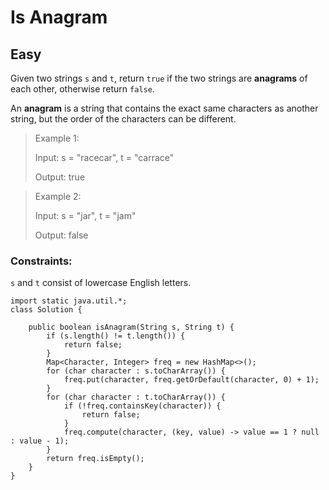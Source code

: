 # Is Anagram
## Easy 

Given two strings `s` and `t`, return `true` if the two strings are **anagrams** of each other, otherwise return `false`.

An **anagram** is a string that contains the exact same characters as another string, but the order of the characters can be different.

>Example 1:
>
>Input: s = "racecar", t = "carrace"
>
>Output: true

>Example 2:
>
>Input: s = "jar", t = "jam"
>
>Output: false

### Constraints:

`s` and `t` consist of lowercase English letters.


```
import static java.util.*;
class Solution {

    public boolean isAnagram(String s, String t) {
        if (s.length() != t.length()) {
            return false;
        }
        Map<Character, Integer> freq = new HashMap<>();
        for (char character : s.toCharArray()) {
            freq.put(character, freq.getOrDefault(character, 0) + 1);
        }
        for (char character : t.toCharArray()) {
            if (!freq.containsKey(character)) {
                return false;
            }
            freq.compute(character, (key, value) -> value == 1 ? null : value - 1);
        }
        return freq.isEmpty();
    }
}
```